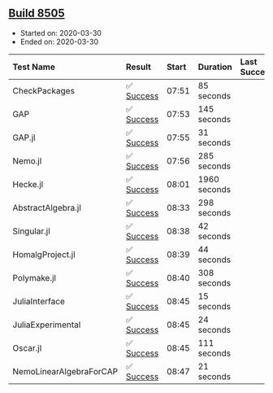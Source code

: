 ## [Build 8505](https://oscarci.mathematik.uni-kl.de/job/oscar/8505/)

* Started on: 2020-03-30
* Ended on: 2020-03-30

| Test Name    | Result | Start | Duration | Last Success | First Failure |
|:-------------|:-------|:------|:---------|:-------------|:--------------|
| CheckPackages | ✅ [Success](https://oscarci.mathematik.uni-kl.de/job/oscar/8505/artifact/logs/build-8505/CheckPackages.log) | 07:51 | 85 seconds |  |  |
| GAP | ✅ [Success](https://oscarci.mathematik.uni-kl.de/job/oscar/8505/artifact/logs/build-8505/GAP.log) | 07:53 | 145 seconds |  |  |
| GAP.jl | ✅ [Success](https://oscarci.mathematik.uni-kl.de/job/oscar/8505/artifact/logs/build-8505/GAP.jl.log) | 07:55 | 31 seconds |  |  |
| Nemo.jl | ✅ [Success](https://oscarci.mathematik.uni-kl.de/job/oscar/8505/artifact/logs/build-8505/Nemo.jl.log) | 07:56 | 285 seconds |  |  |
| Hecke.jl | ✅ [Success](https://oscarci.mathematik.uni-kl.de/job/oscar/8505/artifact/logs/build-8505/Hecke.jl.log) | 08:01 | 1960 seconds |  |  |
| AbstractAlgebra.jl | ✅ [Success](https://oscarci.mathematik.uni-kl.de/job/oscar/8505/artifact/logs/build-8505/AbstractAlgebra.jl.log) | 08:33 | 298 seconds |  |  |
| Singular.jl | ✅ [Success](https://oscarci.mathematik.uni-kl.de/job/oscar/8505/artifact/logs/build-8505/Singular.jl.log) | 08:38 | 42 seconds |  |  |
| HomalgProject.jl | ✅ [Success](https://oscarci.mathematik.uni-kl.de/job/oscar/8505/artifact/logs/build-8505/HomalgProject.jl.log) | 08:39 | 44 seconds |  |  |
| Polymake.jl | ✅ [Success](https://oscarci.mathematik.uni-kl.de/job/oscar/8505/artifact/logs/build-8505/Polymake.jl.log) | 08:40 | 308 seconds |  |  |
| JuliaInterface | ✅ [Success](https://oscarci.mathematik.uni-kl.de/job/oscar/8505/artifact/logs/build-8505/JuliaInterface.log) | 08:45 | 15 seconds |  |  |
| JuliaExperimental | ✅ [Success](https://oscarci.mathematik.uni-kl.de/job/oscar/8505/artifact/logs/build-8505/JuliaExperimental.log) | 08:45 | 24 seconds |  |  |
| Oscar.jl | ✅ [Success](https://oscarci.mathematik.uni-kl.de/job/oscar/8505/artifact/logs/build-8505/Oscar.jl.log) | 08:45 | 111 seconds |  |  |
| NemoLinearAlgebraForCAP | ✅ [Success](https://oscarci.mathematik.uni-kl.de/job/oscar/8505/artifact/logs/build-8505/NemoLinearAlgebraForCAP.log) | 08:47 | 21 seconds |  |  |
